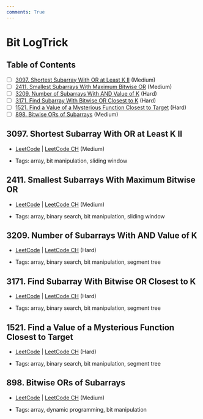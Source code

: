 ```yaml
---
comments: True
---
```


# Bit LogTrick

## Table of Contents

- [ ] [3097. Shortest Subarray With OR at Least K II](https://leetcode.cn/problems/shortest-subarray-with-or-at-least-k-ii/) (Medium)
- [ ] [2411. Smallest Subarrays With Maximum Bitwise OR](https://leetcode.cn/problems/smallest-subarrays-with-maximum-bitwise-or/) (Medium)
- [ ] [3209. Number of Subarrays With AND Value of K](https://leetcode.cn/problems/number-of-subarrays-with-and-value-of-k/) (Hard)
- [ ] [3171. Find Subarray With Bitwise OR Closest to K](https://leetcode.cn/problems/find-subarray-with-bitwise-or-closest-to-k/) (Hard)
- [ ] [1521. Find a Value of a Mysterious Function Closest to Target](https://leetcode.cn/problems/find-a-value-of-a-mysterious-function-closest-to-target/) (Hard)
- [ ] [898. Bitwise ORs of Subarrays](https://leetcode.cn/problems/bitwise-ors-of-subarrays/) (Medium)

## 3097. Shortest Subarray With OR at Least K II

-   [LeetCode](https://leetcode.com/problems/shortest-subarray-with-or-at-least-k-ii/) | [LeetCode CH](https://leetcode.cn/problems/shortest-subarray-with-or-at-least-k-ii/) (Medium)

-   Tags: array, bit manipulation, sliding window
## 2411. Smallest Subarrays With Maximum Bitwise OR

-   [LeetCode](https://leetcode.com/problems/smallest-subarrays-with-maximum-bitwise-or/) | [LeetCode CH](https://leetcode.cn/problems/smallest-subarrays-with-maximum-bitwise-or/) (Medium)

-   Tags: array, binary search, bit manipulation, sliding window
## 3209. Number of Subarrays With AND Value of K

-   [LeetCode](https://leetcode.com/problems/number-of-subarrays-with-and-value-of-k/) | [LeetCode CH](https://leetcode.cn/problems/number-of-subarrays-with-and-value-of-k/) (Hard)

-   Tags: array, binary search, bit manipulation, segment tree
## 3171. Find Subarray With Bitwise OR Closest to K

-   [LeetCode](https://leetcode.com/problems/find-subarray-with-bitwise-or-closest-to-k/) | [LeetCode CH](https://leetcode.cn/problems/find-subarray-with-bitwise-or-closest-to-k/) (Hard)

-   Tags: array, binary search, bit manipulation, segment tree
## 1521. Find a Value of a Mysterious Function Closest to Target

-   [LeetCode](https://leetcode.com/problems/find-a-value-of-a-mysterious-function-closest-to-target/) | [LeetCode CH](https://leetcode.cn/problems/find-a-value-of-a-mysterious-function-closest-to-target/) (Hard)

-   Tags: array, binary search, bit manipulation, segment tree
## 898. Bitwise ORs of Subarrays

-   [LeetCode](https://leetcode.com/problems/bitwise-ors-of-subarrays/) | [LeetCode CH](https://leetcode.cn/problems/bitwise-ors-of-subarrays/) (Medium)

-   Tags: array, dynamic programming, bit manipulation
